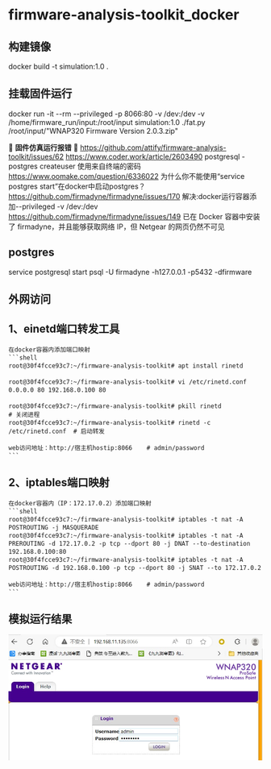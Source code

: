 # firmware-analysis-toolkit_docker

## 构建镜像
docker build -t simulation:1.0 .

## 挂载固件运行
docker run -it --rm --privileged -p 8066:80 -v /dev:/dev -v /home/firmware_run/input:/root/input simulation:1.0 ./fat.py  /root/input/"WNAP320 Firmware Version 2.0.3.zip"


🚩 **固件仿真运行报错** 🚩
	https://github.com/attify/firmware-analysis-toolkit/issues/62
	https://www.coder.work/article/2603490  postgresql - postgres createuser 使用来自终端的密码
	https://www.oomake.com/question/6336022  为什么你不能使用“service postgres start”在docker中启动postgres？
	https://github.com/firmadyne/firmadyne/issues/170    解决:docker运行容器添加--privileged -v /dev:/dev
	https://github.com/firmadyne/firmadyne/issues/149  已在 Docker 容器中安装了 firmadyne，并且能够获取网络 IP，但 Netgear 的网页仍然不可见

## postgres
service postgresql start
psql -U firmadyne -h127.0.0.1 -p5432 -dfirmware

## 外网访问
## 1、einetd端口转发工具
	在docker容器内添加端口映射
	```shell
	root@30f4fcce93c7:~/firmware-analysis-toolkit# apt install rinetd
	
	root@30f4fcce93c7:~/firmware-analysis-toolkit# vi /etc/rinetd.conf
	0.0.0.0 80 192.168.0.100 80

	root@30f4fcce93c7:~/firmware-analysis-toolkit# pkill rinetd   		       # 关闭进程
	root@30f4fcce93c7:~/firmware-analysis-toolkit# rinetd -c /etc/rinetd.conf  # 启动转发
	
	web访问地址：http://宿主机hostip:8066    # admin/password
	```

## 2、iptables端口映射
	在docker容器内（IP：172.17.0.2）添加端口映射
	```shell
	root@30f4fcce93c7:~/firmware-analysis-toolkit# iptables -t nat -A POSTROUTING -j MASQUERADE
	root@30f4fcce93c7:~/firmware-analysis-toolkit# iptables -t nat -A PREROUTING -d 172.17.0.2 -p tcp --dport 80 -j DNAT --to-destination 192.168.0.100:80
	root@30f4fcce93c7:~/firmware-analysis-toolkit# iptables -t nat -A POSTROUTING -d 192.168.0.100 -p tcp --dport 80 -j SNAT --to 172.17.0.2
	
	web访问地址：http://宿主机hostip:8066    # admin/password
	```

  ## 模拟运行结果
  ![image](https://github.com/leiwuhen92/firmware-analysis-toolkit_docker/blob/main/document/WNAP320.jpg)
 
	
